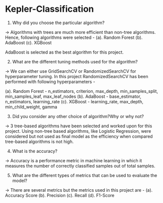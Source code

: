 # Kepler-Classification

1. Why did you choose the particular algorithm?

-> Algorithms with trees are much more efficient than non-tree algorithms. Hence, following algorithms were selected - 
(a). Random Forest
(b). AdaBoost
(c). XGBoost

AdaBoost is selected as the best algorithm for this project.

2. What are the different tuning methods used for the algorithm?

-> We can either use GridSearchCV or RandomizedSearchCV for hyperparameter tuning. In this project RandomizedSearchCV has been performed with following hyperparameters - 

(a). Random Forest - n_estimators, criterion, max_depth, min_samples_split, min_samples_leaf, max_leaf_nodes
(b). AdaBoost - base_estimator, n_estimators, learning_rate
(c). XGBoost - learning_rate, max_depth, min_child_weight, gamma

3. Did you consider any other choice of algorithm?Why or why not?

-> 3 tree-based algorithms have been selected and worked upon for this project. Using non-tree based algorithms, like Logistic Regression, were considered but not used as final model as the efficiency when compared tree-based algorithms is not high. 

4. What is the accuracy?

-> Accuracy is a performance metric in machine learning in which it measures the number of correctly classified samples out of total samples.

5. What are the different types of metrics that can be used to evaluate the model?

-> There are several metrics but the metrics used in this project are - 
(a). Accuracy Score
(b). Precision
(c). Recall
(d). F1-Score
